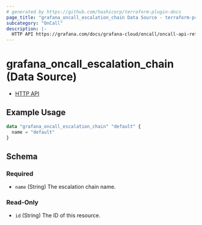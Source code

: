 ```yaml
---
# generated by https://github.com/hashicorp/terraform-plugin-docs
page_title: "grafana_oncall_escalation_chain Data Source - terraform-provider-grafana"
subcategory: "OnCall"
description: |-
  HTTP API https://grafana.com/docs/grafana-cloud/oncall/oncall-api-reference/escalation_chains/
---
```


# grafana_oncall_escalation_chain (Data Source)

* [HTTP API](https://grafana.com/docs/grafana-cloud/oncall/oncall-api-reference/escalation_chains/)

## Example Usage

```terraform
data "grafana_oncall_escalation_chain" "default" {
  name = "default"
}
```

<!-- schema generated by tfplugindocs -->
## Schema

### Required

- `name` (String) The escalation chain name.

### Read-Only

- `id` (String) The ID of this resource.



